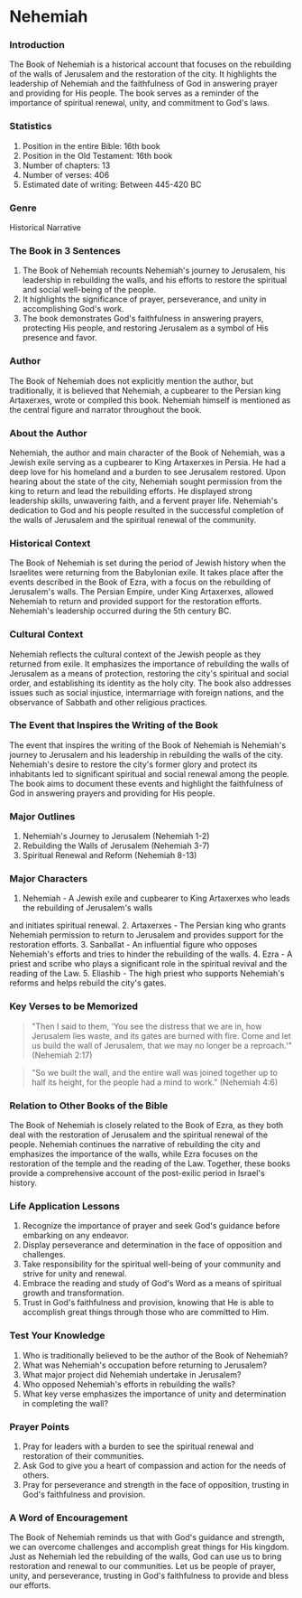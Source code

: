 # Nehemiah

### Introduction

The Book of Nehemiah is a historical account that focuses on the rebuilding of the walls of Jerusalem and the restoration of the city. It highlights the leadership of Nehemiah and the faithfulness of God in answering prayer and providing for His people. The book serves as a reminder of the importance of spiritual renewal, unity, and commitment to God's laws.

### Statistics

1. Position in the entire Bible: 16th book
2. Position in the Old Testament: 16th book
3. Number of chapters: 13
4. Number of verses: 406
5. Estimated date of writing: Between 445-420 BC

### Genre

Historical Narrative

### The Book in 3 Sentences

1. The Book of Nehemiah recounts Nehemiah's journey to Jerusalem, his leadership in rebuilding the walls, and his efforts to restore the spiritual and social well-being of the people.
2. It highlights the significance of prayer, perseverance, and unity in accomplishing God's work.
3. The book demonstrates God's faithfulness in answering prayers, protecting His people, and restoring Jerusalem as a symbol of His presence and favor.

### Author

The Book of Nehemiah does not explicitly mention the author, but traditionally, it is believed that Nehemiah, a cupbearer to the Persian king Artaxerxes, wrote or compiled this book. Nehemiah himself is mentioned as the central figure and narrator throughout the book.

### About the Author

Nehemiah, the author and main character of the Book of Nehemiah, was a Jewish exile serving as a cupbearer to King Artaxerxes in Persia. He had a deep love for his homeland and a burden to see Jerusalem restored. Upon hearing about the state of the city, Nehemiah sought permission from the king to return and lead the rebuilding efforts. He displayed strong leadership skills, unwavering faith, and a fervent prayer life. Nehemiah's dedication to God and his people resulted in the successful completion of the walls of Jerusalem and the spiritual renewal of the community.

### Historical Context

The Book of Nehemiah is set during the period of Jewish history when the Israelites were returning from the Babylonian exile. It takes place after the events described in the Book of Ezra, with a focus on the rebuilding of Jerusalem's walls. The Persian Empire, under King Artaxerxes, allowed Nehemiah to return and provided support for the restoration efforts. Nehemiah's leadership occurred during the 5th century BC.

### Cultural Context

Nehemiah reflects the cultural context of the Jewish people as they returned from exile. It emphasizes the importance of rebuilding the walls of Jerusalem as a means of protection, restoring the city's spiritual and social order, and establishing its identity as the holy city. The book also addresses issues such as social injustice, intermarriage with foreign nations, and the observance of Sabbath and other religious practices.

### The Event that Inspires the Writing of the Book

The event that inspires the writing of the Book of Nehemiah is Nehemiah's journey to Jerusalem and his leadership in rebuilding the walls of the city. Nehemiah's desire to restore the city's former glory and protect its inhabitants led to significant spiritual and social renewal among the people. The book aims to document these events and highlight the faithfulness of God in answering prayers and providing for His people.

### Major Outlines

1. Nehemiah's Journey to Jerusalem (Nehemiah 1-2)
2. Rebuilding the Walls of Jerusalem (Nehemiah 3-7)
3. Spiritual Renewal and Reform (Nehemiah 8-13)

### Major Characters

1. Nehemiah - A Jewish exile and cupbearer to King Artaxerxes who leads the rebuilding of Jerusalem's walls

and initiates spiritual renewal. 2. Artaxerxes - The Persian king who grants Nehemiah permission to return to Jerusalem and provides support for the restoration efforts. 3. Sanballat - An influential figure who opposes Nehemiah's efforts and tries to hinder the rebuilding of the walls. 4. Ezra - A priest and scribe who plays a significant role in the spiritual revival and the reading of the Law. 5. Eliashib - The high priest who supports Nehemiah's reforms and helps rebuild the city's gates.

### Key Verses to be Memorized

> "Then I said to them, 'You see the distress that we are in, how Jerusalem lies waste, and its gates are burned with fire. Come and let us build the wall of Jerusalem, that we may no longer be a reproach.'" (Nehemiah 2:17)

> "So we built the wall, and the entire wall was joined together up to half its height, for the people had a mind to work." (Nehemiah 4:6)

### Relation to Other Books of the Bible

The Book of Nehemiah is closely related to the Book of Ezra, as they both deal with the restoration of Jerusalem and the spiritual renewal of the people. Nehemiah continues the narrative of rebuilding the city and emphasizes the importance of the walls, while Ezra focuses on the restoration of the temple and the reading of the Law. Together, these books provide a comprehensive account of the post-exilic period in Israel's history.

### Life Application Lessons

1. Recognize the importance of prayer and seek God's guidance before embarking on any endeavor.
2. Display perseverance and determination in the face of opposition and challenges.
3. Take responsibility for the spiritual well-being of your community and strive for unity and renewal.
4. Embrace the reading and study of God's Word as a means of spiritual growth and transformation.
5. Trust in God's faithfulness and provision, knowing that He is able to accomplish great things through those who are committed to Him.

### Test Your Knowledge

1. Who is traditionally believed to be the author of the Book of Nehemiah?
2. What was Nehemiah's occupation before returning to Jerusalem?
3. What major project did Nehemiah undertake in Jerusalem?
4. Who opposed Nehemiah's efforts in rebuilding the walls?
5. What key verse emphasizes the importance of unity and determination in completing the wall?

### Prayer Points

1. Pray for leaders with a burden to see the spiritual renewal and restoration of their communities.
2. Ask God to give you a heart of compassion and action for the needs of others.
3. Pray for perseverance and strength in the face of opposition, trusting in God's faithfulness and provision.

### A Word of Encouragement

The Book of Nehemiah reminds us that with God's guidance and strength, we can overcome challenges and accomplish great things for His kingdom. Just as Nehemiah led the rebuilding of the walls, God can use us to bring restoration and renewal to our communities. Let us be people of prayer, unity, and perseverance, trusting in God's faithfulness to provide and bless our efforts.
